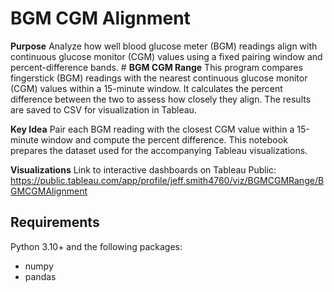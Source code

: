 # **BGM CGM Alignment**

**Purpose**
Analyze how well blood glucose meter (BGM) readings align with continuous glucose monitor (CGM) values using a fixed pairing window and percent-difference bands. # **BGM CGM Range** This program compares fingerstick (BGM) readings with the nearest continuous glucose monitor (CGM) values within a 15-minute window. It calculates the percent difference between the two to assess how closely they align. The results are saved to CSV for visualization in Tableau.

**Key Idea**
Pair each BGM reading with the closest CGM value within a 15-minute window and compute the percent difference. This notebook prepares the dataset used for the accompanying Tableau visualizations.

**Visualizations**
Link to interactive dashboards on Tableau Public: https://public.tableau.com/app/profile/jeff.smith4760/viz/BGMCGMRange/BGMCGMAlignment

## Requirements
Python 3.10+ and the following packages:
- numpy
- pandas
